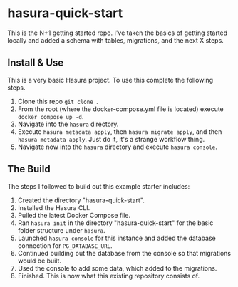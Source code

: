 # hasura-quick-start
This is the N+1 getting started repo. I've taken the basics of getting started locally and added a schema with tables, migrations, and the next X steps.

## Install & Use

This is a very basic Hasura project. To use this complete the following steps.

1. Clone this repo `git clone `.
2. From the root (where the docker-compose.yml file is located) execute `docker compose up -d`.
3. Navigate into the `hasura` directory.
4. Execute `hasura metadata apply`, then `hasura migrate apply`, and then `hasura metadata apply`. Just do it, it's a strange workflow thing.
5. Navigate now into the `hasura` directory and execute `hasura console`.

## The Build

The steps I followed to build out this example starter includes:

1. Created the directory "hasura-quick-start".
2. Installed the Hasura CLI.
3. Pulled the latest Docker Compose file.
4. Ran `hasura init` in the directory "hasura-quick-start" for the basic folder structure under `hasura`.
5. Launched `hasura console` for this instance and added the database connection for `PG_DATABASE_URL`.
6. Continued building out the database from the console so that migrations would be built.
7. Used the console to add some data, which added to the migrations.
8. Finished. This is now what this existing repository consists of.
